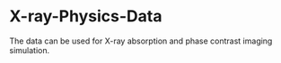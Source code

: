 # X-ray-Physics-Data
The data can be used for X-ray absorption and phase contrast imaging simulation.
